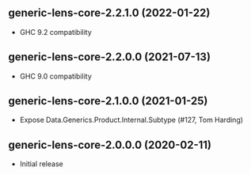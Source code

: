 ## generic-lens-core-2.2.1.0 (2022-01-22)
- GHC 9.2 compatibility

## generic-lens-core-2.2.0.0 (2021-07-13)
- GHC 9.0 compatibility

## generic-lens-core-2.1.0.0 (2021-01-25)
- Expose Data.Generics.Product.Internal.Subtype (#127, Tom Harding)

## generic-lens-core-2.0.0.0 (2020-02-11)
- Initial release
